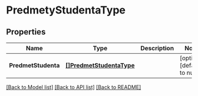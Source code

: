 # PredmetyStudentaType

## Properties
Name | Type | Description | Notes
------------ | ------------- | ------------- | -------------
**PredmetStudenta** | [**[]PredmetStudentaType**](predmetStudentaType.md) |  | [optional] [default to null]

[[Back to Model list]](../README.md#documentation-for-models) [[Back to API list]](../README.md#documentation-for-api-endpoints) [[Back to README]](../README.md)

